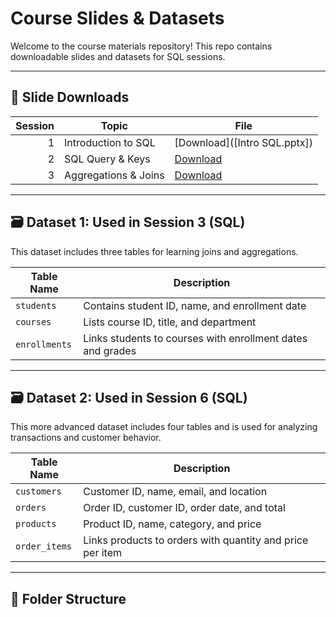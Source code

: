 # Course Slides & Datasets

Welcome to the course materials repository! This repo contains downloadable slides and datasets for SQL sessions.

---

## 📑 Slide Downloads

| Session | Topic                | File |
|--------:|----------------------|------|
| 1       | Introduction to SQL  | [Download]([Intro SQL.pptx]) |
| 2       |   SQL Query & Keys   | [Download](slides/session2-joins.pdf) |
| 3       | Aggregations & Joins | [Download](slides/session3-aggregations.pdf) |

---

## 🗃️ Dataset 1: Used in Session 3 (SQL)

This dataset includes three tables for learning joins and aggregations.

| Table Name     | Description |
|----------------|-------------|
| `students`     | Contains student ID, name, and enrollment date |
| `courses`      | Lists course ID, title, and department |
| `enrollments`  | Links students to courses with enrollment dates and grades |

---

## 🗃️ Dataset 2: Used in Session 6 (SQL)

This more advanced dataset includes four tables and is used for analyzing transactions and customer behavior.

| Table Name     | Description |
|----------------|-------------|
| `customers`    | Customer ID, name, email, and location |
| `orders`       | Order ID, customer ID, order date, and total |
| `products`     | Product ID, name, category, and price |
| `order_items`  | Links products to orders with quantity and price per item |

---

## 📂 Folder Structure

